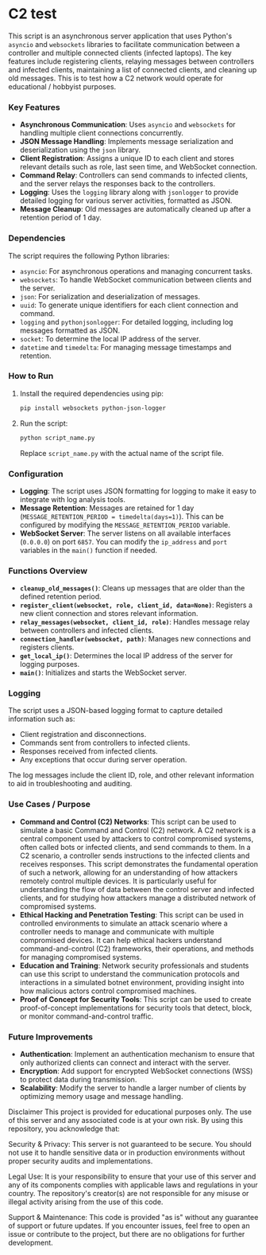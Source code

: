 # C2 test

This script is an asynchronous server application that uses Python's `asyncio` and `websockets` libraries to facilitate communication between a controller and multiple connected clients (infected laptops). The key features include registering clients, relaying messages between controllers and infected clients, maintaining a list of connected clients, and cleaning up old messages. This is to test how a C2 network would operate for educational / hobbyist purposes.

### Key Features

- **Asynchronous Communication**: Uses `asyncio` and `websockets` for handling multiple client connections concurrently.
- **JSON Message Handling**: Implements message serialization and deserialization using the `json` library.
- **Client Registration**: Assigns a unique ID to each client and stores relevant details such as role, last seen time, and WebSocket connection.
- **Command Relay**: Controllers can send commands to infected clients, and the server relays the responses back to the controllers.
- **Logging**: Uses the `logging` library along with `jsonlogger` to provide detailed logging for various server activities, formatted as JSON.
- **Message Cleanup**: Old messages are automatically cleaned up after a retention period of 1 day.

### Dependencies

The script requires the following Python libraries:

- `asyncio`: For asynchronous operations and managing concurrent tasks.
- `websockets`: To handle WebSocket communication between clients and the server.
- `json`: For serialization and deserialization of messages.
- `uuid`: To generate unique identifiers for each client connection and command.
- `logging` and `pythonjsonlogger`: For detailed logging, including log messages formatted as JSON.
- `socket`: To determine the local IP address of the server.
- `datetime` and `timedelta`: For managing message timestamps and retention.

### How to Run

1. Install the required dependencies using pip:

   ```sh
   pip install websockets python-json-logger
   ```

2. Run the script:

   ```sh
   python script_name.py
   ```

   Replace `script_name.py` with the actual name of the script file.

### Configuration

- **Logging**: The script uses JSON formatting for logging to make it easy to integrate with log analysis tools.
- **Message Retention**: Messages are retained for 1 day (`MESSAGE_RETENTION_PERIOD = timedelta(days=1)`). This can be configured by modifying the `MESSAGE_RETENTION_PERIOD` variable.
- **WebSocket Server**: The server listens on all available interfaces (`0.0.0.0`) on port `6857`. You can modify the `ip_address` and `port` variables in the `main()` function if needed.

### Functions Overview

- **`cleanup_old_messages()`**: Cleans up messages that are older than the defined retention period.
- **`register_client(websocket, role, client_id, data=None)`**: Registers a new client connection and stores relevant information.
- **`relay_messages(websocket, client_id, role)`**: Handles message relay between controllers and infected clients.
- **`connection_handler(websocket, path)`**: Manages new connections and registers clients.
- **`get_local_ip()`**: Determines the local IP address of the server for logging purposes.
- **`main()`**: Initializes and starts the WebSocket server.

### Logging

The script uses a JSON-based logging format to capture detailed information such as:

- Client registration and disconnections.
- Commands sent from controllers to infected clients.
- Responses received from infected clients.
- Any exceptions that occur during server operation.

The log messages include the client ID, role, and other relevant information to aid in troubleshooting and auditing.

### Use Cases / Purpose

- **Command and Control (C2) Networks**: This script can be used to simulate a basic Command and Control (C2) network. A C2 network is a central component used by attackers to control compromised systems, often called bots or infected clients, and send commands to them. In a C2 scenario, a controller sends instructions to the infected clients and receives responses. This script demonstrates the fundamental operation of such a network, allowing for an understanding of how attackers remotely control multiple devices. It is particularly useful for understanding the flow of data between the control server and infected clients, and for studying how attackers manage a distributed network of compromised systems.
- **Ethical Hacking and Penetration Testing**: This script can be used in controlled environments to simulate an attack scenario where a controller needs to manage and communicate with multiple compromised devices. It can help ethical hackers understand command-and-control (C2) frameworks, their operations, and methods for managing compromised systems.
- **Education and Training**: Network security professionals and students can use this script to understand the communication protocols and interactions in a simulated botnet environment, providing insight into how malicious actors control compromised machines.
- **Proof of Concept for Security Tools**: This script can be used to create proof-of-concept implementations for security tools that detect, block, or monitor command-and-control traffic.

### Future Improvements

- **Authentication**: Implement an authentication mechanism to ensure that only authorized clients can connect and interact with the server.
- **Encryption**: Add support for encrypted WebSocket connections (WSS) to protect data during transmission.
- **Scalability**: Modify the server to handle a larger number of clients by optimizing memory usage and message handling.

Disclaimer
This project is provided for educational purposes only. The use of this server and any associated code is at your own risk. By using this repository, you acknowledge that:

Security & Privacy: This server is not guaranteed to be secure. You should not use it to handle sensitive data or in production environments without proper security audits and implementations.

Legal Use: It is your responsibility to ensure that your use of this server and any of its components complies with applicable laws and regulations in your country. The repository's creator(s) are not responsible for any misuse or illegal activity arising from the use of this code.

Support & Maintenance: This code is provided "as is" without any guarantee of support or future updates. If you encounter issues, feel free to open an issue or contribute to the project, but there are no obligations for further development.
